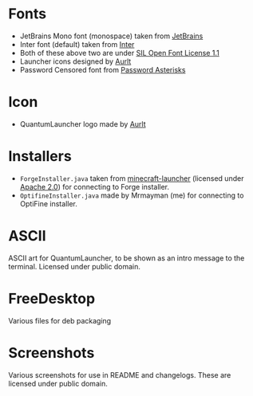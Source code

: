# Fonts
- JetBrains Mono font (monospace) taken from [JetBrains](https://www.jetbrains.com/lp/mono/)
- Inter font (default) taken from [Inter](https://rsms.me/inter/)
- Both of these above two are under [SIL Open Font License 1.1](https://github.com/Mrmayman/quantumlauncher/tree/main/assets/licenses/OFL.txt)
- Launcher icons designed by [Aurlt](https://github.com/Aurlt)
- Password Censored font from [Password Asterisks](https://fontstruct.com/fontstructions/show/2362923/password-asterisks)

# Icon
- QuantumLauncher logo made by [Aurlt](https://github.com/Aurlt)

# Installers
- `ForgeInstaller.java` taken from
  [minecraft-launcher](https://github.com/alexivkin/minecraft-launcher/blob/master/ClientInstaller36.java)
  (licensed under [Apache 2.0](https://github.com/Mrmayman/quantumlauncher/tree/main/assets/licenses/APACHE_2.txt)) for connecting to Forge installer.
- `OptifineInstaller.java` made by Mrmayman (me) for connecting to OptiFine installer.

# ASCII
ASCII art for QuantumLauncher, to be shown as an intro message to the terminal. Licensed under public domain.

# FreeDesktop
Various files for deb packaging

# Screenshots
Various screenshots for use in README and changelogs. These are licensed under public domain.
